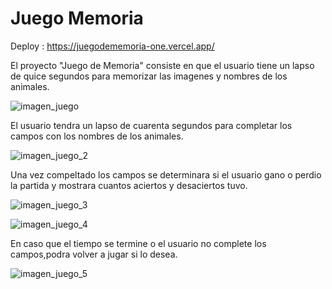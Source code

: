 # Juego Memoria

Deploy : https://juegodememoria-one.vercel.app/


El proyecto "Juego de Memoria" consiste en que el usuario tiene un lapso de quice segundos para memorizar las imagenes y nombres de los animales.

![imagen_juego](https://github.com/NicoGaitano/Juego_Memoria/assets/148820308/4772e41d-619e-4e10-bc52-6a6a7700e41d)

El usuario tendra un lapso de cuarenta segundos para completar los campos con los nombres de los animales.

![imagen_juego_2](https://github.com/NicoGaitano/Juego_Memoria/assets/148820308/09c428c2-5645-4ace-bb9a-98ef1e244f06)

Una vez compeltado los campos se determinara si el usuario gano o perdio la partida y mostrara cuantos aciertos y desaciertos tuvo.

![imagen_juego_3](https://github.com/NicoGaitano/Juego_Memoria/assets/148820308/0c45af44-f0bd-4086-8b59-2d98db18246f)

![imagen_juego_4](https://github.com/NicoGaitano/Juego_Memoria/assets/148820308/d9ee0a3b-750e-48ed-87e7-0379656a462a)

En caso que el tiempo se termine o el usuario no complete los campos,podra volver a jugar si lo desea.

![imagen_juego_5](https://github.com/NicoGaitano/Juego_Memoria/assets/148820308/8f881c36-ab92-4d3c-ab85-31956fd58655)


